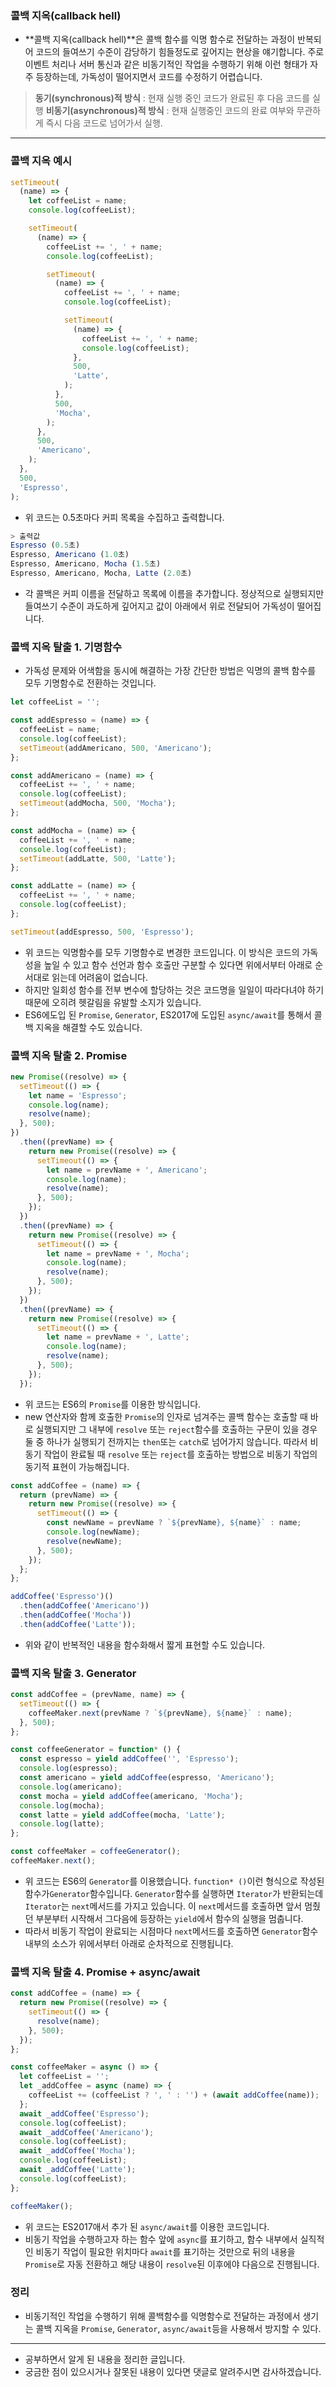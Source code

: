 ### 콜백 지옥(callback hell)
- **콜백 지옥(callback hell)**은 콜백 함수를 익명 함수로 전달하는 과정이 반복되어 코드의 들여쓰기 수준이 감당하기 힘들정도로 깊어지는 현상을 얘기합니다. 주로 이벤트 처리나 서버 통신과 같은 비동기적인 작업을 수행하기 위해 이런 형태가 자주 등장하는데, 가독성이 떨어지면서 코드를 수정하기 어렵습니다.
>**동기(synchronous)적 방식** : 현재 실행 중인 코드가 완료된 후 다음 코드를 실행
>**비동기(asynchronous)적 방식** : 현재 실행중인 코드의 완료 여부와 무관하게 즉시 다음 코드로 넘어가서 실행.
___
### 콜백 지옥 예시
```javascript
setTimeout(
  (name) => {
    let coffeeList = name;
    console.log(coffeeList);

    setTimeout(
      (name) => {
        coffeeList += ', ' + name;
        console.log(coffeeList);

        setTimeout(
          (name) => {
            coffeeList += ', ' + name;
            console.log(coffeeList);

            setTimeout(
              (name) => {
                coffeeList += ', ' + name;
                console.log(coffeeList);
              },
              500,
              'Latte',
            );
          },
          500,
          'Mocha',
        );
      },
      500,
      'Americano',
    );
  },
  500,
  'Espresso',
);
```
- 위 코드는 0.5초마다 커피 목록을 수집하고 출력합니다. 
```javascript
> 출력값
Espresso (0.5초)
Espresso, Americano (1.0초)
Espresso, Americano, Mocha (1.5초)
Espresso, Americano, Mocha, Latte (2.0초)
```
- 각 콜백은 커피 이름을 전달하고 목록에 이름을 추가합니다. 정상적으로 실행되지만 들여쓰기 수준이 과도하게 깊어지고 값이 아래에서 위로 전달되어 가독성이 떨어집니다.

### 콜백 지옥 탈출 1. 기명함수
- 가독성 문제와 어색함을 동시에 해결하는 가장 간단한 방법은 익명의 콜백 함수를 모두 기명함수로 전환하는 것입니다.
```javascript
let coffeeList = '';

const addEspresso = (name) => {
  coffeeList = name;
  console.log(coffeeList);
  setTimeout(addAmericano, 500, 'Americano');
};

const addAmericano = (name) => {
  coffeeList += ', ' + name;
  console.log(coffeeList);
  setTimeout(addMocha, 500, 'Mocha');
};

const addMocha = (name) => {
  coffeeList += ', ' + name;
  console.log(coffeeList);
  setTimeout(addLatte, 500, 'Latte');
};

const addLatte = (name) => {
  coffeeList += ', ' + name;
  console.log(coffeeList);
};

setTimeout(addEspresso, 500, 'Espresso');
```
- 위 코드는 익명함수를 모두 기명함수로 변경한 코드입니다. 이 방식은 코드의 가독성을 높일 수 있고 함수 선언과 함수 호출만 구분할 수 있다면 위에서부터 아래로 순서대로 읽는데 어려움이 없습니다.
- 하지만 일회성 함수를 전부 변수에 할당하는 것은 코드명을 일일이 따라다녀야 하기 때문에 오히려 헷갈림을 유발할 소지가 있습니다. 
- ES6에도입 된 ```Promise```, ```Generator```, ES2017에 도입된 ```async/await```를 통해서 콜백 지옥을 해결할 수도 있습니다.
### 콜백 지옥 탈출 2. Promise
```javascript
new Promise((resolve) => {
  setTimeout(() => {
    let name = 'Espresso';
    console.log(name);
    resolve(name);
  }, 500);
})
  .then((prevName) => {
    return new Promise((resolve) => {
      setTimeout(() => {
        let name = prevName + ', Americano';
        console.log(name);
        resolve(name);
      }, 500);
    });
  })
  .then((prevName) => {
    return new Promise((resolve) => {
      setTimeout(() => {
        let name = prevName + ', Mocha';
        console.log(name);
        resolve(name);
      }, 500);
    });
  })
  .then((prevName) => {
    return new Promise((resolve) => {
      setTimeout(() => {
        let name = prevName + ', Latte';
        console.log(name);
        resolve(name);
      }, 500);
    });
  });
```
- 위 코드는 ES6의 ```Promise```를 이용한 방식입니다. 
- new 연산자와 함께 호출한 ```Promise```의 인자로 넘겨주는 콜백 함수는 호출할 때 바로 실행되지만 그 내부에 ```resolve``` 또는 ```reject```함수를 호출하는 구문이 있을 경우 둘 중 하나가 실행되기 전까지는 ```then```또는 ```catch```로 넘어가지 않습니다. 따라서 비동기 작업이 완료될 때 ```resolve``` 또는 ```reject```를 호출하는 방법으로 비동기 작업의 동기적 표현이 가능해집니다.

```javascript
const addCoffee = (name) => {
  return (prevName) => {
    return new Promise((resolve) => {
      setTimeout(() => {
        const newName = prevName ? `${prevName}, ${name}` : name;
        console.log(newName);
        resolve(newName);
      }, 500);
    });
  };
};

addCoffee('Espresso')()
  .then(addCoffee('Americano'))
  .then(addCoffee('Mocha'))
  .then(addCoffee('Latte'));
```
- 위와 같이 반복적인 내용을 함수화해서 짧게 표현할 수도 있습니다.
### 콜백 지옥 탈출 3. Generator
```javascript
const addCoffee = (prevName, name) => {
  setTimeout(() => {
    coffeeMaker.next(prevName ? `${prevName}, ${name}` : name);
  }, 500);
};

const coffeeGenerator = function* () {
  const espresso = yield addCoffee('', 'Espresso');
  console.log(espresso);
  const americano = yield addCoffee(espresso, 'Americano');
  console.log(americano);
  const mocha = yield addCoffee(americano, 'Mocha');
  console.log(mocha);
  const latte = yield addCoffee(mocha, 'Latte');
  console.log(latte);
};

const coffeeMaker = coffeeGenerator();
coffeeMaker.next();
```
- 위 코드는 ES6의 ```Generator```를 이용했습니다. ```function* ()```이런 형식으로 작성된 함수가```Generator```함수입니다. ```Generator```함수를 실행하면 ```Iterator```가 반환되는데 ```Iterator```는 ```next```메서드를 가지고 있습니다. 이 ```next```메서드를 호출하면 앞서 멈췄던 부분부터 시작해서 그다음에 등장하는 ```yield```에서 함수의 실행을 멈춥니다. 
- 따라서 비동기 작업이 완료되는 시점마다 ```next```메서드를 호출하면 ```Generator```함수 내부의 소스가 위에서부터 아래로 순차적으로 진행됩니다.
### 콜백 지옥 탈출 4. Promise + async/await
```javascript
const addCoffee = (name) => {
  return new Promise((resolve) => {
    setTimeout(() => {
      resolve(name);
    }, 500);
  });
};

const coffeeMaker = async () => {
  let coffeeList = '';
  let _addCoffee = async (name) => {
    coffeeList += (coffeeList ? ', ' : '') + (await addCoffee(name));
  };
  await _addCoffee('Espresso');
  console.log(coffeeList);
  await _addCoffee('Americano');
  console.log(coffeeList);
  await _addCoffee('Mocha');
  console.log(coffeeList);
  await _addCoffee('Latte');
  console.log(coffeeList);
};

coffeeMaker();
```
- 위 코드는 ES2017애서 추가 된 ```async/await```를 이용한 코드입니다.
- 비동기 작업을 수행하고자 하는 함수 앞에 ```async```를 표기하고, 함수 내부에서 실직적인 비동기 작업이 필요한 위치마다 ```await```를 표기하는 것만으로 뒤의 내용을 ```Promise```로 자동 전환하고 해당 내용이 ```resolve```된 이후에야 다음으로 진행됩니다. 

### 정리
- 비동기적인 작업을 수행하기 위해 콜백함수를 익명함수로 전달하는 과정에서 생기는 콜백 지옥을 ```Promise```, ```Generator```, ```async/await```등을 사용해서 방지할 수 있다.

___
- 공부하면서 알게 된 내용을 정리한 글입니다.
- 궁금한 점이 있으시거나 잘못된 내용이 있다면 댓글로 알려주시면 감사하겠습니다.
